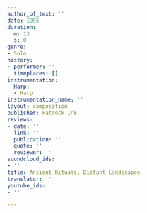 ```yaml
---
author_of_text: ''
date: 1995
duration:
  m: 13
  s: 0
genre:
- Solo
history:
- performer: ''
  timeplaces: []
instrumentation:
  Harp:
  - Harp
instrumentation_name: ''
layout: composition
publisher: Fatrock Ink
reviews:
- date: ''
  link: ''
  publication: ''
  quote: ''
  reviewer: ''
soundcloud_ids:
- ''
title: Ancient Rituals, Distant Landscapes
translator: ''
youtube_ids:
- ''

---
```

